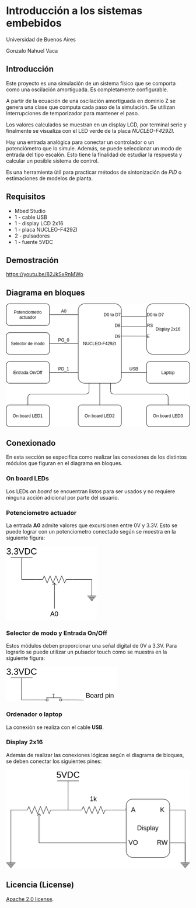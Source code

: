 # Introducción a los sistemas embebidos

Universidad de Buenos Aires

Gonzalo Nahuel Vaca

## Introducción

Este proyecto es una simulación de un sistema físico que se comporta como una oscilación amortiguada.
Es completamente configurable.

A partir de la ecuación de una oscilación amortiguada en dominio Z se genera una clase que computa cada paso de la simulación.
Se utilizan interrupciones de temporizador para mantener el paso.

Los valores calculados se muestran en un display LCD, por terminal serie y finalmente se visualiza con el LED verde de la placa *NUCLEO-F429ZI*.

Hay una entrada analógica para conectar un controlador o un potenciómetro que lo simule. Además, se puede seleccionar un modo de entrada del tipo escalón. Esto tiene la finalidad de estudiar la respuesta y calcular un posible sistema de control.

Es una herramienta útil para practicar métodos de sintonización de *PID* o estimaciones de modelos de planta.

## Requisitos

* Mbed Studio
* 1 - cable USB
* 1 - display LCD 2x16
* 1 - placa NUCLEO-F429ZI
* 2 - pulsadores
* 1 - fuente 5VDC

## Demostración

https://youtu.be/82JkSxRnMWo

## Diagrama en bloques

![Diagrama en bloques](conexiones.png "Diagrama en bloques")

## Conexionado

En esta sección se especifica como realizar las conexiones de los distintos módulos que figuran en el diagrama en bloques.

### On board LEDs

Los LEDs *on board* se encuentran listos para ser usados y no requiere ninguna acción adicional por parte del usuario.

### Potenciometro actuador

La entrada **A0** admite valores que excursionen entre 0V y 3.3V.
Esto se puede lograr con un potenciometro conectado según se moestra en la siguiente figura:

![Potenciómetro](potenciometro.png "Potenciómetro")

### Selector de modo y Entrada On/Off

Estos módulos deben proporcionar una señal digital de 0V a 3.3V.
Para lograrlo se puede utilizar un pulsador touch como se muestra en la siguiente figura:

![Pulsador](pulsador.png "Pulsador")

### Ordenador o laptop

La conexión se realiza con el cable **USB**.

### Display 2x16

Además de realizar las conexiones lógicas según el diagrama de bloques, se deben conectar los siguientes pines:

![Display](display.png "Display")

## Licencia (License)
[Apache 2.0 license](http://www.apache.org/licenses/LICENSE-2.0).

